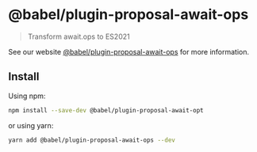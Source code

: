 # @babel/plugin-proposal-await-ops

> Transform await.ops to ES2021 

See our website [@babel/plugin-proposal-await-ops](https://babeljs.io/docs/en/babel-plugin-proposal-await-ops) for more information.

## Install

Using npm:

```sh
npm install --save-dev @babel/plugin-proposal-await-opt
```

or using yarn:

```sh
yarn add @babel/plugin-proposal-await-ops --dev
```
